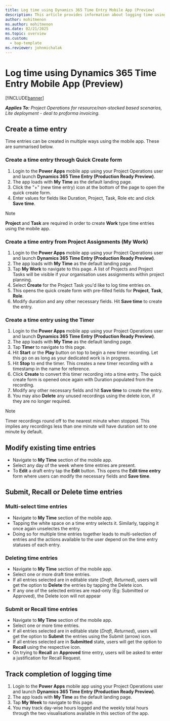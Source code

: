 ```yaml
---
title: Log time using Dynamics 365 Time Entry Mobile App (Preview)
description: This article provides information about logging time using the new Time Entry Mobile App (Preview).
author: mohitmenon
ms.author: mohitmenon
ms.date: 02/21/2025
ms.topic: overview
ms.custom: 
  - bap-template
ms.reviewer: johnmichalak
---
```


# Log time using Dynamics 365 Time Entry Mobile App (Preview)

[!INCLUDE[banner](../includes/banner.md)]

_**Applies To:** Project Operations for resource/non-stocked based scenarios, Lite deployment - deal to proforma invoicing._

## Create a time entry

Time entries can be created in multiple ways using the mobile app. These are summarised below.

### Create a time entry through Quick Create form

1. Login to the **Power Apps** mobile app using your Project Operations user and launch **Dynamics 365 Time Entry (Production Ready Preview)**.
2. The app loads with **My Time** as the default landing page.
3. Click the "+" (new time entry) icon at the bottom of the page to open the quick create form.
4. Enter values for fields like Duration, Project, Task, Role etc and click **Save time**. 

> [!NOTE]
> **Project** and **Task** are required in order to create **Work** type time entries using the mobile app.

### Create a time entry from Project Assignments (My Work)

1. Login to the **Power Apps** mobile app using your Project Operations user and launch **Dynamics 365 Time Entry (Production Ready Preview)**.
2. The app loads with **My Time** as the default landing page.
3. Tap **My Work** to navigate to this page. A list of Projects and Project Tasks will be visible if your organisation uses assignments within project planning.
4. Select **Create** for the Project Task you'd like to log time entries on.
5. This opens the quick create form with pre-filled fields for **Project**, **Task**, **Role**.
6. Modify duration and any other necessary fields. Hit **Save time** to create the entry.

### Create a time entry using the Timer

1. Login to the **Power Apps** mobile app using your Project Operations user and launch **Dynamics 365 Time Entry (Production Ready Preview)**.
2. The app loads with **My Time** as the default landing page.
3. Tap **Timer** to navigate to this page.
4. Hit **Start** or the **Play** button on top to begin a new timer recording. Let this go on as long as your dedicated work is in progress. 
5. Hit **Stop** to end the timer. This creates a new timer recording with a timestamp in the name for reference.
6. Click **Create** to convert this timer recording into a time entry. The quick create form is opened once again with Duration populated from the recording.
7. Modify any other necessary fields and hit **Save time** to create the entry.
8. You may also **Delete** any unused recordings using the delete icon, if they are no longer required.
 
> [!NOTE]
> Timer recordings round off to the nearest minute when stopped. This implies any recordings less than one minute will have duration set to one minute by default.


## Modify existing time entries

- Navigate to **My Time** section of the mobile app.
- Select any day of the week where time entries are present.
- To **Edit** a draft entry tap the **Edit** button. This opens the **Edit time entry** form where users can modify the necessary fields and **Save time**.
 
## Submit, Recall or Delete time entries

### Multi-select time entries

- Navigate to **My Time** section of the mobile app.
- Tapping the white space on a time entry selects it. Similarly, tapping it once again unselectes the entry.
- Doing so for multiple time entries together leads to multi-selection of entries and the actions available to the user depend on the time entry statuses of each entry.  

### Deleting time entries

- Navigate to **My Time** section of the mobile app.
- Select one or more draft time entries.
- If all entries selected are in editable state (_Draft, Returned_), users will get the option to **Delete** the entries by tapping the Delete icon.
- If any one of the selected entries are read-only (Eg: Submitted or Approved), the Delete icon will not appear

### Submit or Recall time entries

- Navigate to **My Time** section of the mobile app.
- Select one or more time entries.
- If all entries selected are in editable state (_Draft, Returned_), users will get the option to **Submit** the entries using the Submit (arrow) icon.
- If all entries selected are in **Submitted** state, users will get the option to **Recall** using the respective icon.
- On trying to **Recall** an **Approved** time entry, users will be asked to enter a justification for Recall Request.

## Track completion of logging time

1. Login to the **Power Apps** mobile app using your Project Operations user and launch **Dynamics 365 Time Entry (Production Ready Preview)**.
2. The app loads with **My Time** as the default landing page.
3. Tap **My Week** to navigate to this page.
4. You may track day-wise hours logged and the weekly total hours through the two visualisations available in this section of the app.
